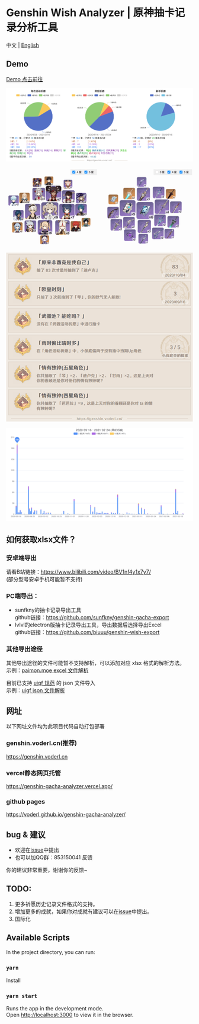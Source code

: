 # Genshin Wish Analyzer | 原神抽卡记录分析工具

中文 | [English](./docs/README_EN.md)

## Demo
[Demo 点击前往](https://genshin.voderl.cn/#=Nn76tHK~f4mENVDRCxCg6TXdXqdUc5sOOMtsENKCoQlio2YT6lUK2qJvH811r21Ja7GdCEGLUu52bkhPmJzKWbkLB6YI5rFzNWniO7xx7YpbuJRbjzcWpPJm31WtcVHbZOl8Xx7thl97KPgrlZuKDorp5GSVZ6jxDoSc6FyILedBa2fiNTlQmnyI5S~WSEk7a3xpZd8DrZvO889y08Qnk4HOkplTEGUYpCSUg428JfPKOWtzJV1ROKsnHp1VfISKErUpjm1qZH8QbkIurg7Fn7bMqkg7TEKP0KN9oS4yldQUeopH0lmDYvUwatZUr7W5yy~cNX3TIOc7VJdtNcNO~7OnIic6bxs0bjAteOUoiDrNju5YW4UD6q33UZZDm1TYsUZx8u=ZSmMysHKWf0kQZyG8eO~~nxJ6z1bC9VUaPSyNPKjF4bDGJ56pTWp9R=TJMUpPNZ=1xg6USkdhqXQiyf3WIT1LBHky56oHn2PhfKKEyCesKHlDJLyU=g7l8xwwkJ1DWRWa7Wilh0Mk2OklbRJ~niP6OaVuMkpq=JRYpCTDqkl1JFLi4A1D61NsXXkFG1RdCnGbVQFEkbtVCg=j6erOZNoSLoMtSIkqhJUqpKmW=2ti8xr2oyiObdSFtBjQmoNq26TquiknhDylHt2fqgv2=Zc2LalmNqrJWxGTFJPZ=zD89MttqXh5QJeC6pq6~RrqicxzIPWK3UjoqljVebfHecZjVY5kGqZi~bzcqhJPFdt9Ep3zYw2RvrMZeiG=dLDnFsCE:MaZ1Wmcr4mWuMTMduqS3iMrRLnrFjZuXMcxrTQ5u~4QhbN8Mu~Me~8epFlvWc4rRXDoB3CmYHj580517780xVL4hvcZZmncSlOELQmrQxPdc2IXa0rC1anoa662cW4jKl55ywhQze=ADM2oTJuFZVjBvorzUOctR0nad8CEOXTlpS1DcoJsnbW3CuIXalsxjPEo2vh1xhN88Y6dab918uM~es995nfrLTjTHju1zh4dlOUN43yRxinWkZblfTJXV4wgrrmvGe=eCT3yUqUhjdTLjjXHLnya2Z45q94p8lxvvrnvT106im2jOim64nfOuKfmXm2GeHfc533kWe2~3UxyffjHLimWveR8SoctBDMOVsWxo7nPLbpk~O8lsfN5G2MqQheGGJZ7nw53nzxxwywx56pz2PWJdnipdceVT4Fnnlxhltyfgr4c9Hb5o3eFKUyz5dmOZZhZ3Y~EqXhK8XVm9x1GNrymWnWfenm1q06zKMJ0s1SY3602LTDDDvab61080P51plcjGme2JaH6886md9u~NN99=LmOeM4WR9N=N~MMOLmWPG~eGWOVwubuB973O~O=eWO3V4nEaxtXR86XZUrE7jHNONd8nGEqK5y8hJ~Z88OdCnzPvzl1rULzPM~~uG3mhaY9Z5a0Os9vMtD5eV~vIizxmNbmaaozvSMBpWUly02nx27wyO3nLiteUpvutnGsdOC67O2vY1eW97zn3WLzO~GE3jnudzqLlbwzvfW0g05fMIa25EtcdtPOJc7qG5wvJPW20pR1SJGdNe9tMec7fE~fG~2=MTdVw3m2D4SfBtTdc3hF8Jb74Zba8y~GW2uGWWG5c7eHvgXPmuG9EF:1)

![charts](./docs/charts.png)

![wordcloud](./docs/wordcloud.png) 

![achievements](./docs/achievements.png)  

![timeline](./docs/timeline.png)  

## 如何获取xlsx文件？

### 安卓端导出
请看B站链接：https://www.bilibili.com/video/BV1nf4y1x7y7/  
(部分型号安卓手机可能暂不支持)
### PC端导出：
* sunfkny的抽卡记录导出工具   
github链接：https://github.com/sunfkny/genshin-gacha-export  
* lvlvl的electron版抽卡记录导出工具，导出数据后选择导出Excel  
github链接：https://github.com/biuuu/genshin-wish-export

### 其他导出途径
其他导出途径的文件可能暂不支持解析，可以添加对应 xlsx 格式的解析方法。  
示例：[paimon.moe excel 文件解析](./src/parser/source/paimon-moe.ts)

目前已支持 [uigf 规范](https://github.com/DGP-Studio/Snap.Genshin/wiki/StandardFormat) 的 json 文件导入   
示例：[uigf json 文件解析](./src/parser//source/uigf-json.ts)

## 网址
以下网址文件均为此项目代码自动打包部署
### genshin.voderl.cn(推荐)
https://genshin.voderl.cn
### vercel静态网页托管
https://genshin-gacha-analyzer.vercel.app/
### github pages
https://voderl.github.io/genshin-gacha-analyzer/

## bug & 建议
* 欢迎在[issue](https://github.com/voderl/genshin-gacha-analyzer/issues)中提出
* 也可以加QQ群：853150041 反馈

你的建议非常重要，谢谢你的反馈~

## TODO:
1. 更多祈愿历史记录文件格式的支持。
2. 增加更多的成就，如果你对成就有建议可以在[issue](https://github.com/voderl/genshin-gacha-analyzer/issues)中提出。
3. 国际化

## Available Scripts

In the project directory, you can run:
### `yarn`
Install

### `yarn start`
Runs the app in the development mode.\
Open [http://localhost:3000](http://localhost:3000) to view it in the browser.

